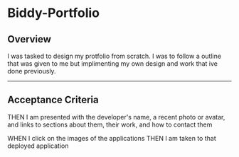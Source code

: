 # Biddy-Portfolio

## Overview
I was tasked to design my protfolio from scratch. I was to follow a outline that was given to me but implimenting my own design and work that ive done previously. 

___

## Acceptance Criteria

THEN I am presented with the developer's name, a recent photo or avatar, and links to sections about them, their work, and how to contact them

WHEN I click on the images of the applications
THEN I am taken to that deployed application


